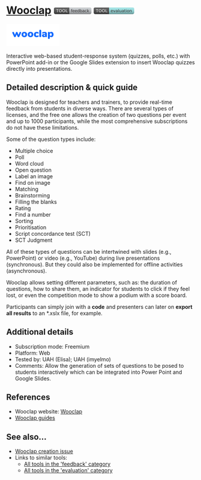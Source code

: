 # [Wooclap](https://www.wooclap.com/)  [<img src="images/feedback.png" align="bottom">](https://github.com/e-CLOSE/Toolbox/issues?q=label%3A01_TOOL+label%3Afeedback) [<img src="images/evaluation.png" align="bottom">](https://github.com/e-CLOSE/Toolbox/issues?q=label%3A01_TOOL+label%3Aevaluation)

[<img src="images/wooclap.png" align="bottom" alt="wooclap Logo">](https://www.wooclap.com/)

Interactive web-based student-response system (quizzes, polls, etc.) with PowerPoint add-in or the Google Slides extension to insert Wooclap quizzes directly into presentations.

## Detailed description & quick guide

Wooclap is designed for teachers and trainers, to provide real-time feedback from students in diverse ways. There are several types of licenses, and the free one allows the creation of two questions per event and up to 1000 participants, while the most comprehensive subscriptions do not have these limitations.

Some of the question types include:
- Multiple choice
- Poll
- Word cloud
- Open question
- Label an image
- Find on image
- Matching
- Brainstorming
- Filling the blanks
- Rating
- Find a number
- Sorting
- Prioritisation
- Script concordance test (SCT)
- SCT Judgment

All of these types of questions can be intertwined with slides (e.g., PowerPoint) or video (e.g., YouTube) during live presentations (synchronous). But they could also be implemented for offline activities (asynchronous).

Wooclap allows setting different parameters, such as: the duration of questions, how to share them, an indicator for students to click if they feel lost, or even the competition mode to show a podium with a score board.

Participants can simply join with a **code** and presenters can later on **export all results** to an \*.xslx file, for example.

## Additional details

- Subscription mode: Freemium
- Platform: Web
- Tested by: UAH (Elisa); UAH (imyelmo)
- Comments: Allow the generation of sets of questions to be posed to students interactively which can be integrated into Power Point and Google Slides.


## References

- Wooclap website: [Wooclap](https://www.wooclap.com/)
- [Wooclap guides](https://www.wooclap.com/blog/en-gb/guide)


## See also...

- [Wooclap creation issue](https://github.com/e-CLOSE/Toolbox/issues/67)
- Links to similar tools:
  - [All tools in the 'feedback' category](https://github.com/e-CLOSE/Toolbox/issues?q=label%3A01_TOOL+label%3Afeedback)
  - [All tools in the 'evaluation' category](https://github.com/e-CLOSE/Toolbox/issues?q=label%3A01_TOOL+label%3Aevaluation)
